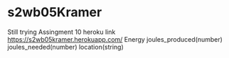 # s2wb05Kramer
Still trying Assingment 10
heroku link https://s2wb05kramer.herokuapp.com/
Energy joules_produced(number) joules_needed(number) location(string)
